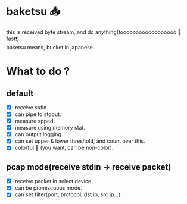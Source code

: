 # baketsu :inbox_tray:
this is received byte stream, and do anything(toooooooooooooooooo :bullettrain_side: fast:exclamation:).  
baketsu means, bucket in japanese.
# What to do ?
## default
- [x] receive stdin.
- [x] can pipe to stdout.
- [x] measure spped.
- [x] measure using memory stat.
- [x] can output logging.
- [x] can set upper & lower threshold, and count over this.
- [x] colorful :rainbow: (you want, cah be non-color).
## pcap mode(receive stdin -> receive packet)
- [x] receive packet in select device.
- [x] can be promiscuous mode.
- [x] can set filter(port, protocol, dst ip, src ip...).
